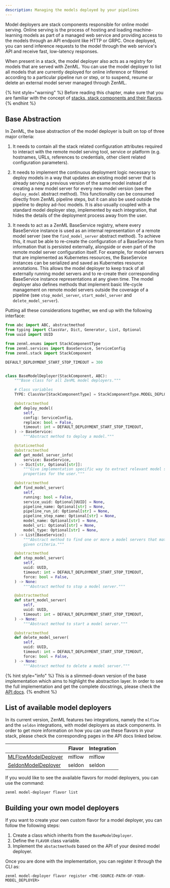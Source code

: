 ```yaml
---
description: Managing the models deployed by your pipelines
---
```


Model deployers are stack components responsible for online model serving.
Online serving is the process of hosting and loading machine-learning models 
as part of a managed web service and providing access to the models through 
an API endpoint like HTTP or GRPC. Once deployed, you can send inference 
requests to the model through the web service's API and receive fast, 
low-latency responses.

When present in a stack, the model deployer also acts as a registry for models
that are served with ZenML. You can use the model deployer to list all 
models that are currently deployed for online inference or filtered according 
to a particular pipeline run or step, or to suspend, resume or delete an 
external model server managed through ZenML.

{% hint style="warning" %}
Before reading this chapter, make sure that you are familiar with the 
concept of [stacks, stack components and their flavors](./stacks-components-flavors.md).  
{% endhint %}

## Base Abstraction

In ZenML, the base abstraction of the model deployer is built on top of three 
major criteria:

1. It needs to contain all the stack related configuration attributes required 
   to interact with the remote model serving tool, service or platform (e.g.
   hostnames, URLs, references to credentials, other client related
   configuration parameters).
    
2. It needs to implement the continuous deployment logic necessary to deploy 
   models in a way that updates an existing model server that is already serving 
   a previous version of the same model instead of creating a new model server
   for every new model version (see the `deploy_model` abstract method).
   This functionality can be consumed directly from ZenML pipeline steps, but
   it can also be used outside the pipeline to deploy ad-hoc models. It is
   also usually coupled with a standard model deployer step, implemented by
   each integration, that hides the details of the deployment process away from
   the user.
    
3. It needs to act as a ZenML BaseService registry, where every BaseService 
   instance is used as an internal representation of a remote model server (see 
   the `find_model_server` abstract method). To achieve this, it must be able to
   re-create the configuration of a BaseService from information that is
   persisted externally, alongside or even part of the remote model server
   configuration itself. For example, for model servers that are implemented as
   Kubernetes resources, the BaseService instances can be serialized and saved
   as Kubernetes resource annotations. This allows the model deployer to keep
   track of all externally running model servers and to re-create their
   corresponding BaseService instance representations at any given time.
   The model deployer also defines methods that implement basic life-cycle
   management on remote model servers outside the coverage of a pipeline
   (see `stop_model_server`, `start_model_server` and `delete_model_server`).

Putting all these considerations together, we end up with the following
interface:

```python
from abc import ABC, abstractmethod
from typing import ClassVar, Dict, Generator, List, Optional
from uuid import UUID

from zenml.enums import StackComponentType
from zenml.services import BaseService, ServiceConfig
from zenml.stack import StackComponent

DEFAULT_DEPLOYMENT_START_STOP_TIMEOUT = 300


class BaseModelDeployer(StackComponent, ABC):
    """Base class for all ZenML model deployers."""

    # Class variables
    TYPE: ClassVar[StackComponentType] = StackComponentType.MODEL_DEPLOYER

    @abstractmethod
    def deploy_model(
        self,
        config: ServiceConfig,
        replace: bool = False,
        timeout: int = DEFAULT_DEPLOYMENT_START_STOP_TIMEOUT,
    ) -> BaseService:
        """Abstract method to deploy a model."""

    @staticmethod
    @abstractmethod
    def get_model_server_info(
        service: BaseService,
    ) -> Dict[str, Optional[str]]:
        """Give implementation specific way to extract relevant model server
        properties for the user."""

    @abstractmethod
    def find_model_server(
        self,
        running: bool = False,
        service_uuid: Optional[UUID] = None,
        pipeline_name: Optional[str] = None,
        pipeline_run_id: Optional[str] = None,
        pipeline_step_name: Optional[str] = None,
        model_name: Optional[str] = None,
        model_uri: Optional[str] = None,
        model_type: Optional[str] = None,
    ) -> List[BaseService]:
        """Abstract method to find one or more a model servers that match the
        given criteria."""

    @abstractmethod
    def stop_model_server(
        self,
        uuid: UUID,
        timeout: int = DEFAULT_DEPLOYMENT_START_STOP_TIMEOUT,
        force: bool = False,
    ) -> None:
        """Abstract method to stop a model server."""

    @abstractmethod
    def start_model_server(
        self,
        uuid: UUID,
        timeout: int = DEFAULT_DEPLOYMENT_START_STOP_TIMEOUT,
    ) -> None:
        """Abstract method to start a model server."""

    @abstractmethod
    def delete_model_server(
        self,
        uuid: UUID,
        timeout: int = DEFAULT_DEPLOYMENT_START_STOP_TIMEOUT,
        force: bool = False,
    ) -> None:
        """Abstract method to delete a model server."""
```

{% hint style="info" %}
This is a slimmed-down version of the base implementation which aims to 
highlight the abstraction layer. In order to see the full implementation 
and get the complete docstrings, please check the [API docs](https://apidocs.zenml.io/latest/api_docs/model_deployers/#zenml.model_deployers.base_model_deployer.BaseModelDeployer).
{% endhint %}


## List of available model deployers

In its current version, ZenML features two integrations, namely the `mlflow` 
and the `seldon` integrations, with model deployers as stack components. In 
order to get more information on how you can use these flavors in your stack, 
please check the corresponding pages in the API docs linked below.

|                                                                                                                                                                   | Flavor    | Integration |
|-------------------------------------------------------------------------------------------------------------------------------------------------------------------|-----------|-------------|
| [MLFlowModelDeployer](https://apidocs.zenml.io/latest/api_docs/integrations/#zenml.integrations.mlflow.model_deployers.mlflow_model_deployer.MLFlowModelDeployer) | mlflow    | mlflow      |
| [SeldonModelDeployer](https://apidocs.zenml.io/latest/api_docs/integrations/#zenml.integrations.seldon.model_deployers.seldon_model_deployer.SeldonModelDeployer) | seldon    | seldon      |

If you would like to see the available flavors for model deployers, you can 
use the command:

```shell
zenml model-deployer flavor list
```

## Building your own model deployers

If you want to create your own custom flavor for a model deployer, you can 
follow the following steps:

1. Create a class which inherits from the `BaseModelDeployer`.
2. Define the `FLAVOR` class variable.
3. Implement the `abstactmethod`s based on the API of your desired model 
deployer.

Once you are done with the implementation, you can register it through the CLI 
as:

```shell
zenml model-deployer flavor register <THE-SOURCE-PATH-OF-YOUR-MODEL_DEPLOYER>
```